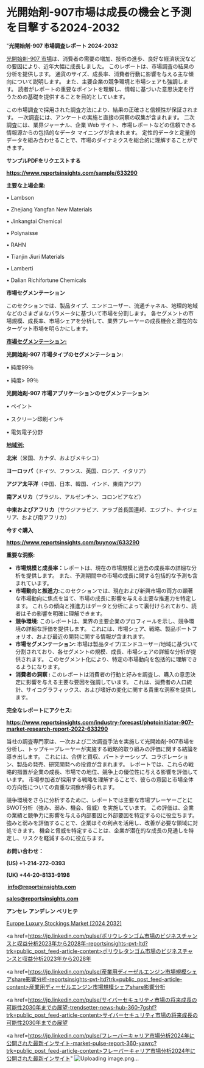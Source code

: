 # 光開始剤-907市場は成長の機会と予測を目撃する2024-2032

"<strong>光開始剤-907 市場調査レポート 2024-2032</strong>

<a href=https://www.reportsinsights.com/sample/633290>光開始剤-907 市場</a>は、消費者の需要の増加、技術の進歩、良好な経済状況などの要因により、近年大幅に成長しました。 このレポートは、市場調査の結果の分析を提供します。 通貨のサイズ、成長率、消費者行動に影響を与える主な傾向について説明します。 また、主要企業の競争環境と市場シェアも強調します。 読者がレポートの重要なポイントを理解し、情報に基づいた意思決定を行うための基礎を提供することを目的としています。

この市場調査で採用された調査方法により、結果の正確さと信頼性が保証されます。 一次調査には、アンケートの実施と直接の洞察の収集が含まれます。 二次調査には、業界ジャーナル、企業 Web サイト、市場レポートなどの信頼できる情報源からの包括的なデータ マイニングが含まれます。 定性的データと定量的データを組み合わせることで、市場のダイナミクスを総合的に理解することができます。

<strong><b>サンプルPDFをリクエストする</b></strong>

<a href=https://www.reportsinsights.com/sample/633290><strong><u>https://www.reportsinsights.com/sample/633290</u></strong></a>

<strong>主要な上場企業:</strong>

• Lambson

• Zhejiang Yangfan New Materials

• Jinkangtai Chemical

• Polynaisse

• RAHN

• Tianjin Jiuri Materials

• Lamberti

• Dalian Richifortune Chemicals

<strong>市場セグメンテーション</strong>

このセクションでは、製品タイプ、エンドユーザー、流通チャネル、地理的地域などのさまざまなパラメータに基づいて市場を分割します。 各セグメントの市場規模、成長率、市場シェアを分析して、業界プレーヤーの成長機会と潜在的なターゲット市場を明らかにします。

<strong><u>市場セグメンテーション</u></strong><strong><u>:</u></strong>

<strong>光開始剤-907 市場タイプのセグメンテーション:</strong>

• 純度99％

• 純度> 99％

<strong>光開始剤-907 市場アプリケーションのセグメンテーション:</strong>

• ペイント

• スクリーン印刷インキ

• 電気電子分野

<strong><u>地域別</u></strong><strong><u>:</u></strong>

<strong>北米</strong>（米国、カナダ、およびメキシコ）

<strong>ヨーロッパ</strong>（ドイツ、フランス、英国、ロシア、イタリア）

<strong>アジア太平洋</strong>（中国、日本、韓国、インド、東南アジア）

<strong>南アメリカ</strong>（ブラジル、アルゼンチン、コロンビアなど）

<strong>中東およびアフリカ</strong>（サウジアラビア、アラブ首長国連邦、エジプト、ナイジェリア、および南アフリカ）

<strong>今すぐ購入</strong>

<a href=https://www.reportsinsights.com/buynow/633290><strong><u>https://www.reportsinsights.com/buynow/633290</u></strong></a>

<strong>重要な洞察:</strong>
<ul>
  <li><strong>市場規模と成長率：</strong>レポートは、現在の市場規模と過去の成長率の詳細な分析を提供します。 また、予測期間中の市場の成長に関する包括的な予測も含まれています。</li>
  <li><strong>市場動向と推進力:</strong>このセクションでは、現在および新興市場の両方の顕著な市場動向に焦点を当て、市場の成長に影響を与える主要な推進力を特定します。 これらの傾向と推進力はデータと分析によって裏付けられており、読者はその影響を明確に理解できます。</li>
  <li><strong>競争環境</strong>: このレポートは、業界の主要企業のプロフィールを示し、競争環境の詳細な評価を提供します。 これには、市場シェア、戦略、製品ポートフォリオ、および最近の開発に関する情報が含まれます。</li>
  <li><strong>市場セグメンテーション: </strong>市場は製品タイプ/エンドユーザー/地域に基づいて分割されており、各セグメントの規模、成長、市場シェアの詳細な分析が提供されます。 このセグメント化により、特定の市場動向を包括的に理解できるようになります。</li>
  <li><strong>消費者の洞察 : </strong>このレポートは消費者の行動と好みを調査し、購入の意思決定に影響を与える主要な要因を強調しています。 これは、消費者の人口統計、サイコグラフィックス、および嗜好の変化に関する貴重な洞察を提供します。</li>
</ul>
<strong>完全なレポートにアクセス:</strong>

<a href=https://www.reportsinsights.com/industry-forecast/photoinitiator-907-market-research-report-2022-633290><strong><u><b>https://www.reportsinsights.com/industry-forecast/photoinitiator-907-market-research-report-2022-633290</b></u></strong></a>

当社の調査専門家は、一次および二次調査手法を実施して光開始剤-907市場を分析し、トップキープレーヤーが実施する戦略的取り組みの評価に関する結論を導き出します。 これには、合併と買収、パートナーシップ、コラボレーション、製品の発売、研究開発への投資が含まれます。 レポートでは、これらの戦略的措置が企業の成長、市場での地位、競争上の優位性に与える影響を評価しています。 市場参加者が採用する戦略を理解することで、彼らの意図と市場全体の方向性についての貴重な洞察が得られます。

競争環境をさらに分析するために、レポートでは主要な市場プレーヤーごとにSWOT分析（強み、弱み、機会、脅威）を実施しています。 この評価は、企業の業績と競争力に影響を与える内部要因と外部要因を特定するのに役立ちます。 強みと弱みを評価することで、企業はその利点を活用し、改善が必要な領域に対処できます。 機会と脅威を特定することは、企業が潜在的な成長の見通しを特定し、リスクを軽減するのに役立ちます。

<strong>お問い合わせ：</strong>

<strong>(US) +1-214-272-0393</strong>

<strong>(UK) +44-20-8133-9198</strong>

<strong> </strong><a href=info@reportsinsights.com><strong><u>info@reportsinsights.com</u></strong></a>

<a href=sales@reportsinsights.com><strong><u>sales@reportsinsights.com</u></strong></a>

<strong>アンセレ アンデレン ベリヒテ</strong>

<a href=https://www.linkedin.com/pulse/europe-luxury-stockings-markets-trends-growth-uqhrf/>Europe Luxury Stockings Market [2024 2032]</a>

<a href=https://jp.linkedin.com/pulse/ポリウレタンゴム市場のビジネスチャンスと収益分析2023年から2028年-reportsinsights-pvt-ltd?trk=public_post_feed-article-content>ポリウレタンゴム市場のビジネスチャンスと収益分析2023年から2028年</a>

<a href=https://jp.linkedin.com/pulse/産業用ディーゼルエンジン市場規模シェアshare影響分析-reportsinsights-pvt-ltd?trk=public_post_feed-article-content>産業用ディーゼルエンジン市場規模シェアshare影響分析</a>

<a href=https://jp.linkedin.com/pulse/サイバーセキュリティ市場の将来成長の可能性2030年までの展望-trendsetter-news-hub-360-7gshf?trk=public_post_feed-article-content>サイバーセキュリティ市場の将来成長の可能性2030年までの展望</a>

<a href=https://jp.linkedin.com/pulse/フレーバーキャリア市場分析2024年に公開された最新インサイト-market-pulse-report-360-yawrc?trk=public_post_feed-article-content>フレーバーキャリア市場分析2024年に公開された最新インサイト</a>"
![Uploading image.png…]()
